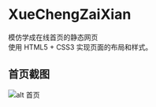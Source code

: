 # XueChengZaiXian
模仿学成在线首页的静态网页  
使用 HTML5 + CSS3 实现页面的布局和样式。
## 首页截图
![alt 首页](https://github.com/NowICFire/XueChengZaiXian/raw/main/screenshots/XueChengZaiXian_index.html.png)
